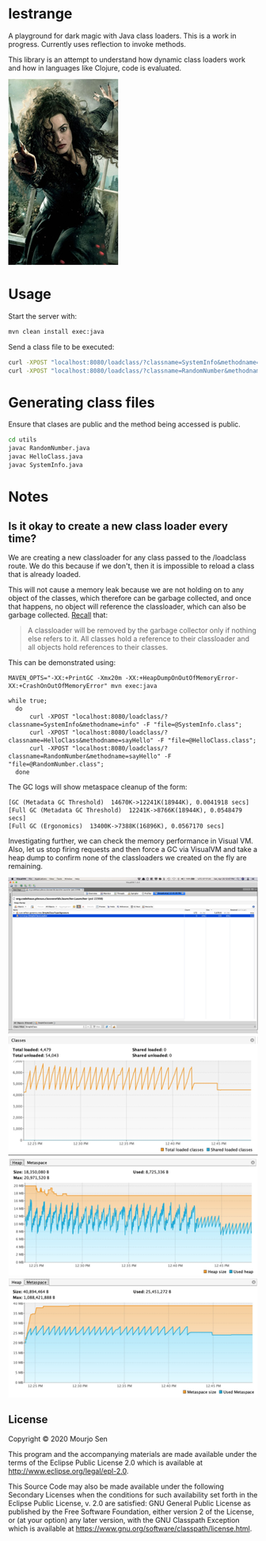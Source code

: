 # lestrange

A playground for dark magic with Java class loaders. This is a work in progress. Currently uses reflection to invoke methods.

This library is an attempt to understand how dynamic class loaders work and how in languages like Clojure, code is evaluated.

![Bellatrix](/utils/bella.png)


# Usage

Start the server with:
```bash
mvn clean install exec:java
```

Send a class file to be executed:
```bash
curl -XPOST "localhost:8080/loadclass/?classname=SystemInfo&methodname=info" -F "file=@SystemInfo.class"
curl -XPOST "localhost:8080/loadclass/?classname=RandomNumber&methodname=sayHello" -F "file=@RandomNumber.class"
```

# Generating class files
Ensure that clases are public and the method being accessed is public.
```bash
cd utils
javac RandomNumber.java
javac HelloClass.java
javac SystemInfo.java
```

# Notes

## Is it okay to create a new class loader every time?
We are creating a new classloader for any class passed to the
/loadclass route. We do this because if we don't, then it is
impossible to reload a class that is already loaded.

This will not cause a memory leak because we are not holding on to any
object of the classes, which therefore can be garbage collected, and
once that happens, no object will reference the classloader, which can
also be garbage collected. [Recall](https://www.dynatrace.com/resources/ebooks/javabook/class-loader-issues/) that:

> A classloader will be removed by the garbage collector only if nothing else refers to it. All classes hold a reference to their classloader and all objects hold references to their classes.


This can be demonstrated using:
```shell
MAVEN_OPTS="-XX:+PrintGC -Xmx20m -XX:+HeapDumpOnOutOfMemoryError-XX:+CrashOnOutOfMemoryError" mvn exec:java
```

```shell
while true;
  do
      curl -XPOST "localhost:8080/loadclass/?classname=SystemInfo&methodname=info" -F "file=@SystemInfo.class";
      curl -XPOST "localhost:8080/loadclass/?classname=HelloClass&methodname=sayHello" -F "file=@HelloClass.class";
      curl -XPOST "localhost:8080/loadclass/?classname=RandomNumber&methodname=sayHello" -F "file=@RandomNumber.class";
  done
```

The GC logs will show metaspace cleanup of the form:
```shell
[GC (Metadata GC Threshold)  14670K->12241K(18944K), 0.0041918 secs]
[Full GC (Metadata GC Threshold)  12241K->8766K(18944K), 0.0548479 secs]
[Full GC (Ergonomics)  13400K->7388K(16896K), 0.0567170 secs]
```

Investigating further, we can check the memory performance in Visual
VM. Also, let us stop firing requests and then force a GC via VisualVM
and take a heap dump to confirm none of the classloaders we created on
the fly are remaining.

![classloaders](/utils/screenshot_class_loader_objects.jpg)
![classes](/utils/screenshot_classes_loaded.jpg)
![heap](/utils/screenshot_heapspace.jpg)
![meta](/utils/screenshot_metaspace.jpg)



## License

Copyright © 2020 Mourjo Sen

This program and the accompanying materials are made available under the
terms of the Eclipse Public License 2.0 which is available at
http://www.eclipse.org/legal/epl-2.0.

This Source Code may also be made available under the following Secondary
Licenses when the conditions for such availability set forth in the Eclipse
Public License, v. 2.0 are satisfied: GNU General Public License as published by
the Free Software Foundation, either version 2 of the License, or (at your
option) any later version, with the GNU Classpath Exception which is available
at https://www.gnu.org/software/classpath/license.html.
